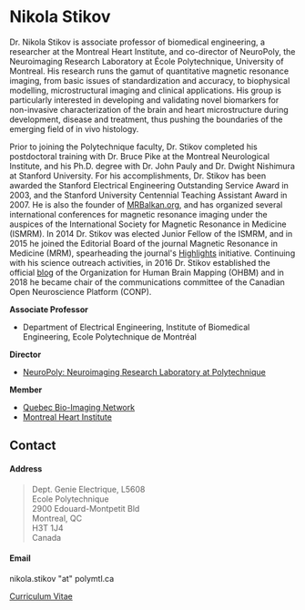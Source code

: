 # Nikola Stikov

Dr. Nikola Stikov is associate professor of biomedical engineering, a researcher at the Montreal Heart Institute, and co-director of NeuroPoly, the Neuroimaging Research Laboratory at École Polytechnique, University of Montreal. His research runs the gamut of quantitative magnetic resonance imaging, from basic issues of standardization and accuracy, to biophysical modelling, microstructural imaging and clinical applications. His group is particularly interested in developing and validating novel biomarkers for non-invasive characterization of the brain and heart microstructure during development, disease and treatment, thus pushing the boundaries of the emerging field of in vivo histology.

Prior to joining the Polytechnique faculty, Dr. Stikov completed his postdoctoral training with Dr. Bruce Pike at the Montreal Neurological Institute, and his Ph.D. degree with Dr. John Pauly and Dr. Dwight Nishimura at Stanford University. For his accomplishments, Dr. Stikov has been awarded the Stanford Electrical Engineering Outstanding Service Award in 2003, and the Stanford University Centennial Teaching Assistant Award in 2007. He is also the founder of [MRBalkan.org](http://www.mrbalkan.org), and has organized several international conferences for magnetic resonance imaging under the auspices of the International Society for Magnetic Resonance in Medicine \(ISMRM\). In 2014 Dr. Stikov was elected Junior Fellow of the ISMRM, and in 2015 he joined the Editorial Board of the journal Magnetic Resonance in Medicine \(MRM\), spearheading the journal's [Highlights](http://www.ismrm.org/mrm) initiative. Continuing with his science outreach activities, in 2016 Dr. Stikov established the official [blog](http://www.humanbrainmapping.org/blog) of the Organization for Human Brain Mapping \(OHBM\) and in 2018 he became chair of the communications committee of the Canadian Open Neuroscience Platform \(CONP\).

**Associate Professor**

* Department of Electrical Engineering, Institute of Biomedical Engineering, Ecole Polytechnique de Montréal

**Director**

* [NeuroPoly: Neuroimaging Research Laboratory at Polytechnique](../)

**Member**

* [Quebec Bio-Imaging Network](http://www.rbiq-qbin.qc.ca/)
* [Montreal Heart Institute](https://www.icm-mhi.org/en/montreal-heart-institute)

## Contact

#### Address

> Dept. Genie Electrique, L5608  
> Ecole Polytechnique  
> 2900 Edouard-Montpetit Bld  
> Montreal, QC  
> H3T 1J4  
> Canada

#### Email

nikola.stikov "at" polymtl.ca

[Curriculum Vitae](https://dl.dropboxusercontent.com/u/24651834/Nikola_Stikov_CV_Jan_2017.pdf)

